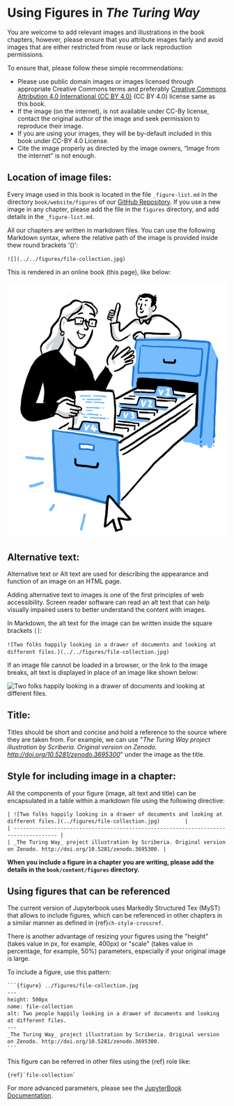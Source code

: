 # Using Figures in _The Turing Way_

You are welcome to add relevant images and illustrations in the book chapters, however, please ensure that you attribute images fairly and avoid images that are either restricted from reuse or lack reproduction permissions.

To ensure that, please follow these simple recommendations:

- Please use public domain images or images licensed through appropriate Creative Commons terms and preferably [Creative Commons Attribution 4.0 International (CC BY 4.0)](https://creativecommons.org/licenses/by/4.0/deed.ast) (CC BY 4.0) license same as this book.
- If the image (on the internet), is not available under CC-By license, contact the original author of the image and seek permission to reproduce their image.
- If you are using your images, they will be by-default included in this book under CC-BY 4.0 License.
- Cite the image properly as directed by the image owners, “Image from the internet” is not enough.

## Location of image files:

Every image used in this book is located in the file `_figure-list.md` in the directory `book/website/figures` of our [GitHub Repository](https://github.com/alan-turing-institute/the-turing-way/tree/master/book/website/figures).
If you use a new image in any chapter, please add the file in the `figures` directory, and add details in the `_figure-list.md`.

All our chapters are written in markdown files.
You can use the following Markdown syntax, where the relative path of the image is provided inside thew round brackets '()':

`![](../../figures/file-collection.jpg)`

This is rendered in an online book (this page), like below:

![](../../figures/file-collection.jpg)

## Alternative text:

Alternative text or Alt text are used for describing the appearance and function of an image on an HTML page.

Adding alternative text to images is one of the first principles of web accessibility.
Screen reader software can read an alt text that can help visually impaired users to better understand the content with images.

In Markdown, the alt text for the image can be written inside the square brackets `[]`:

```![Two folks happily looking in a drawer of documents and looking at different files.](../../figures/file-collection.jpg)```

If an image file cannot be loaded in a browser, or the link to the image breaks, alt text is displayed in place of an image like shown below:

![Two folks happily looking in a drawer of documents and looking at different files.](../figures/file-collection.jpg)

## Title:

Titles should be short and concise and hold a reference to the source where they are taken from.
For example, we can use "*_The Turing Way_ project illustration by Scriberia. Original version on Zenodo. http://doi.org/10.5281/zenodo.3695300*" under the image as the title.

## Style for including image in a chapter:

All the components of your figure (image, alt text and title) can be encapsulated in a table within a markdown file using the following directive:

```
| ![Two folks happily looking in a drawer of documents and looking at different files.](../figures/file-collection.jpg)        |
| ------------------------------------------------------------------------------------ |
| _The Turing Way_ project illustration by Scriberia. Original version on Zenodo. http://doi.org/10.5281/zenodo.3695300. |
```
**When you include a figure in a chapter you are writing, please add the details in the `book/content/figures` directory.**

## Using figures that can be referenced

The current version of Jupyterbook uses Markedly Structured Tex (MyST) that allows to include figures, which can be referenced in other chapters in a similar manner as defined in {ref}`ch-style-crossref`.

There is another advantage of resizing your figures using the "height" (takes value in px, for example, 400px) or "scale" (takes value in percentage, for example, 50%) parameters, especially if your original image is large.

To include a figure, use this pattern:

````
```{figure} ../figures/file-collection.jpg
---
height: 500px
name: file-collection
alt: Two people happily looking in a drawer of documents and looking at different files.
---
_The Turing Way_ project illustration by Scriberia. Original version on Zenodo. http://doi.org/10.5281/zenodo.3695300.
```
````

This figure can be referred in other files using the {ref} role like:

```
{ref}`file-collection`
```

For more advanced parameters, please see the [JupyterBook Documentation](https://jupyterbook.org/content/figures.html).
